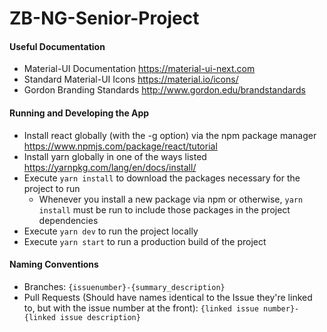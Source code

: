 # ZB-NG-Senior-Project

#### Useful Documentation
* Material-UI Documentation https://material-ui-next.com
* Standard Material-UI Icons https://material.io/icons/
* Gordon Branding Standards http://www.gordon.edu/brandstandards

#### Running and Developing the App
* Install react globally (with the -g option) via the npm package manager https://www.npmjs.com/package/react/tutorial
* Install yarn globally in one of the ways listed https://yarnpkg.com/lang/en/docs/install/
* Execute `yarn install` to download the packages necessary for the project to run
  * Whenever you install a new package via npm or otherwise, `yarn install` must be run to include those packages in the project dependencies
* Execute `yarn dev` to run the project locally
* Execute `yarn start` to run a production build of the project

#### Naming Conventions
* Branches: `{issuenumber}-{summary_description}`
* Pull Requests (Should have names identical to the Issue they're linked to, but with the issue number at the front): `{linked issue number}-{linked issue description}`
